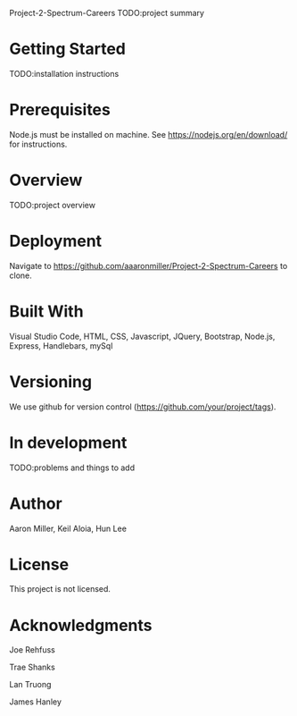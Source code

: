 Project-2-Spectrum-Careers
TODO:project summary

# Getting Started
TODO:installation instructions

# Prerequisites
Node.js must be installed on machine. See https://nodejs.org/en/download/ for instructions.

# Overview
TODO:project overview

# Deployment
Navigate to https://github.com/aaaronmiller/Project-2-Spectrum-Careers to clone.

# Built With
Visual Studio Code, HTML, CSS, Javascript, JQuery, Bootstrap, Node.js, Express, Handlebars, mySql

# Versioning
We use github for version control (https://github.com/your/project/tags).

# In development
TODO:problems and things to add

# Author
Aaron Miller, Keil Aloia, Hun Lee

# License
This project is not licensed.

# Acknowledgments

Joe Rehfuss

Trae Shanks

Lan Truong

James Hanley

